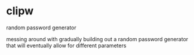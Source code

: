 # clipw
random password generator

messing around with gradually building out a random password generator that will eventually allow for different parameters
